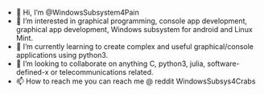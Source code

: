 - 👋 Hi, I’m @WindowsSubsystem4Pain
- 👀 I’m interested in graphical programming, console app development, graphical app development, Windows subsystem for android and Linux Mint.
- 🌱 I’m currently learning to create complex and useful graphical/console applications using python3.  
- 💞️ I’m looking to collaborate on anything C, python3, julia, software-defined-x or telecommunications related.
- 📫 How to reach me you can reach me @ reddit WindowsSubsys4Crabs

<!---
WindowsSubsystem4Pain/WindowsSubsystem4Pain is a ✨ special ✨ repository because its `README.md` (this file) appears on your GitHub profile.
You can click the Preview link to take a look at your changes.
--->
